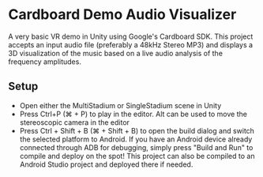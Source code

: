 # Cardboard Demo Audio Visualizer
A very basic VR demo in Unity using Google's Cardboard SDK. This project accepts an input audio file (preferably a 48kHz Stereo MP3) and displays a 3D visualization of the music based on a live audio analysis of the frequency amplitudes. 

Setup
----
* Open either the MultiStadium or SingleStadium scene in Unity
* Press Ctrl+P (⌘ + P) to play in the editor. Alt can be used to move the stereoscopic camera in the editor
* Press Ctrl + Shift + B (⌘ + Shift + B) to open the build dialog and switch the selected platform to Android. If you have an Android device already connected through ADB for debugging, simply press "Build and Run" to compile and deploy on the spot! This project can also be compiled to an Android Studio project and deployed there if needed.
